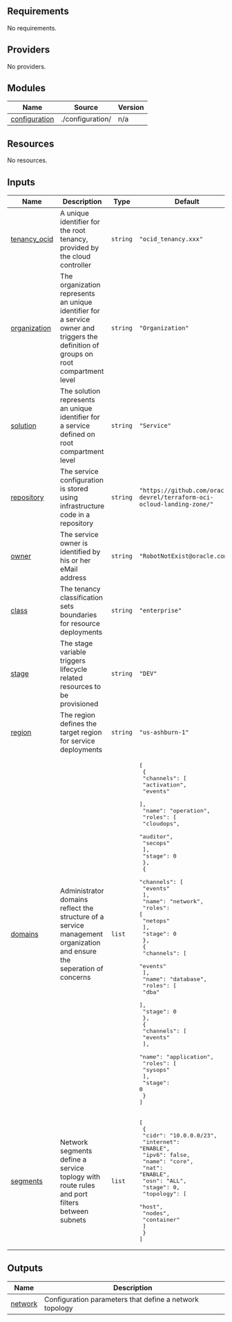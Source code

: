 ## Requirements

No requirements.

## Providers

No providers.

## Modules

| Name | Source | Version |
|------|--------|---------|
| <a name="module_configuration"></a> [configuration](#module\_configuration) | ./configuration/ | n/a |

## Resources

No resources.

## Inputs

| Name | Description | Type | Default | Required |
|------|-------------|------|---------|:--------:|
| <a name="input_tenancy_ocid"></a> [tenancy\_ocid](#input\_tenancy\_ocid) | A unique identifier for the root tenancy, provided by the cloud controller | `string` | `"ocid_tenancy.xxx"` | no |
| <a name="input_organization"></a> [organization](#input\_organization) | The organization represents an unique identifier for a service owner and triggers the definition of groups on root compartment level | `string` | `"Organization"` | no |
| <a name="input_solution"></a> [solution](#input\_solution) | The solution represents an unique identifier for a service defined on root compartment level | `string` | `"Service"` | no |
| <a name="input_repository"></a> [repository](#input\_repository) | The service configuration is stored using infrastructure code in a repository | `string` | `"https://github.com/oracle-devrel/terraform-oci-ocloud-landing-zone/"` | no |
| <a name="input_owner"></a> [owner](#input\_owner) | The service owner is identified by his or her eMail address | `string` | `"RobotNotExist@oracle.com"` | no |
| <a name="input_class"></a> [class](#input\_class) | The tenancy classification sets boundaries for resource deployments | `string` | `"enterprise"` | no |
| <a name="input_stage"></a> [stage](#input\_stage) | The stage variable triggers lifecycle related resources to be provisioned | `string` | `"DEV"` | no |
| <a name="input_region"></a> [region](#input\_region) | The region defines the target region for service deployments | `string` | `"us-ashburn-1"` | no |
| <a name="input_domains"></a> [domains](#input\_domains) | Administrator domains reflect the structure of a service management organization and ensure the seperation of concerns | `list` | <pre>[<br>  {<br>    "channels": [<br>      "activation",<br>      "events"<br>    ],<br>    "name": "operation",<br>    "roles": [<br>      "cloudops",<br>      "auditor",<br>      "secops"<br>    ],<br>    "stage": 0<br>  },<br>  {<br>    "channels": [<br>      "events"<br>    ],<br>    "name": "network",<br>    "roles": [<br>      "netops"<br>    ],<br>    "stage": 0<br>  },<br>  {<br>    "channels": [<br>      "events"<br>    ],<br>    "name": "database",<br>    "roles": [<br>      "dba"<br>    ],<br>    "stage": 0<br>  },<br>  {<br>    "channels": [<br>      "events"<br>    ],<br>    "name": "application",<br>    "roles": [<br>      "sysops"<br>    ],<br>    "stage": 0<br>  }<br>]</pre> | no |
| <a name="input_segments"></a> [segments](#input\_segments) | Network segments define a service toplogy with route rules and port filters between subnets | `list` | <pre>[<br>  {<br>    "cidr": "10.0.0.0/23",<br>    "internet": "ENABLE",<br>    "ipv6": false,<br>    "name": "core",<br>    "nat": "ENABLE",<br>    "osn": "ALL",<br>    "stage": 0,<br>    "topology": [<br>      "host",<br>      "nodes",<br>      "container"<br>    ]<br>  }<br>]</pre> | no |

## Outputs

| Name | Description |
|------|-------------|
| <a name="output_network"></a> [network](#output\_network) | Configuration parameters that define a network topology |
